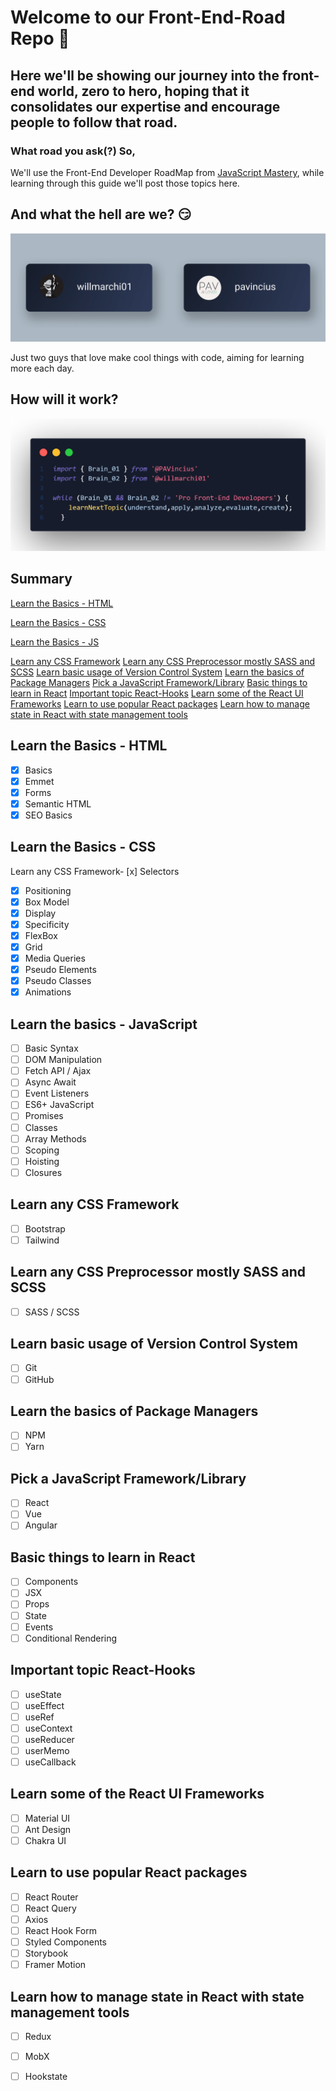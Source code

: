 # Welcome to our Front-End-Road Repo 🎉

## Here we'll be showing our journey into the front-end world, zero to hero, hoping that it consolidates our expertise and encourage people to follow that road.

### What road you ask(?) So,

We'll use the Front-End Developer RoadMap from  [JavaScript Mastery](https://taplink.cc/javascriptmastery), while learning through this guide we'll post those topics here.

## And what the hell are we? 😏

![profiles](https://github.com/PAVincius/Front-End-Road/blob/main/img/profiles.png)

Just two guys that love make cool things with code, aiming for learning more each day.

## How will it work?

![profiles](https://github.com/PAVincius/Front-End-Road/blob/main/img/process.png)

## Summary

[Learn the Basics - HTML](#Learn-the-Basics-HTML)

[Learn the Basics - CSS](#Learn-the-Basics-CSS)

[Learn the Basics - JS](#Learn-the-Basics-JS)

[Learn any CSS Framework](#Learn-any-CSS-Framework)
[Learn any CSS Preprocessor mostly SASS and SCSS](#Learn-any-CSS-Preprocessor-mostly-SASS-and-SCSS)
[Learn basic usage of Version Control System](#Learn-basic-usage-of-Version-Control-System)
[Learn the basics of Package Managers](#Learn-the-basics-of-Package-Managers)
[Pick a JavaScript Framework/Library](#Pick-a-JavaScript-Framework/Library)
[Basic things to learn in React](#Basic-things-to-learn-in-React)
[Important topic React-Hooks](#Important-topic-React-Hooks)
[Learn some of the React UI Frameworks](#Learn-some-of-the-React-UI-Frameworks)
[Learn to use popular React packages](#Learn-to-use-popular-React-packages)
[Learn how to manage state in React with state management tools](#Learn-how-to-manage-state-in-React-with-state-management-tools)


## Learn the Basics - HTML

- [x] Basics
- [X] Emmet
- [X] Forms 
- [X] Semantic HTML
- [X] SEO Basics

## Learn the Basics - CSS

Learn any CSS Framework- [x] Selectors
- [x] Positioning
- [x] Box Model
- [x] Display
- [x] Specificity
- [x] FlexBox
- [x] Grid
- [x] Media Queries
- [x] Pseudo Elements
- [x] Pseudo Classes
- [x] Animations

## Learn the basics - JavaScript

- [ ] Basic Syntax
- [ ] DOM Manipulation
- [ ] Fetch API / Ajax
- [ ] Async Await
- [ ] Event Listeners
- [ ] ES6+ JavaScript
- [ ] Promises
- [ ] Classes
- [ ] Array Methods
- [ ] Scoping
- [ ] Hoisting
- [ ] Closures

## Learn any CSS Framework

- [ ] Bootstrap
- [ ] Tailwind

## Learn any CSS Preprocessor mostly SASS and SCSS

- [ ] SASS / SCSS

## Learn basic usage of Version Control System

- [ ] Git
- [ ] GitHub

## Learn the basics of Package Managers
- [ ] NPM
- [ ] Yarn

## Pick a JavaScript Framework/Library

- [ ] React
- [ ] Vue
- [ ] Angular

## Basic things to learn in React

- [ ] Components
- [ ] JSX
- [ ] Props
- [ ] State
- [ ] Events
- [ ] Conditional Rendering

## Important topic React-Hooks

- [ ] useState
- [ ] useEffect
- [ ] useRef
- [ ] useContext
- [ ] useReducer
- [ ] userMemo
- [ ] useCallback

## Learn some of the React UI Frameworks

- [ ] Material UI
- [ ] Ant Design
- [ ] Chakra UI

## Learn to use popular React packages

- [ ] React Router
- [ ] React Query
- [ ] Axios
- [ ] React Hook Form
- [ ] Styled Components
- [ ] Storybook
- [ ] Framer Motion

## Learn how to manage state in React with state management tools

- [ ] Redux
- [ ] MobX
- [ ] Hookstate



